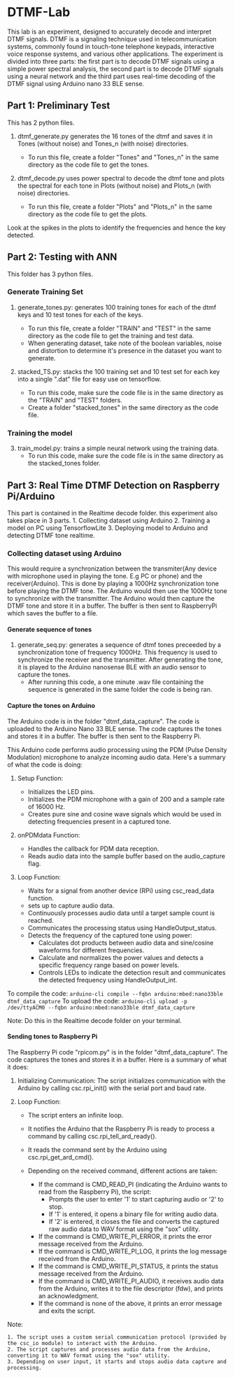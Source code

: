 # DTMF-Lab
This lab is an experiment, designed to accurately decode and interpret DTMF signals. DTMF is a signaling technique used in telecommunication systems, commonly found in touch-tone telephone keypads, interactive voice response systems, and various other applications. The experiment is divided into three parts: the first part is to decode DTMF signals using a simple power spectral analysis, the second part is to decode DTMF signals using a neural network and the third part uses real-time decoding of the DTMF signal using Arduino nano 33 BLE sense.

## Part 1: Preliminary Test
This has 2 python files.

1. dtmf_generate.py generates the 16 tones of the dtmf and saves it in Tones (without noise) and Tones_n (with noise) directories. 
    - To run this file, create a folder "Tones" and "Tones_n" in the same directory as the code file to get the tones.

2. dtmf_decode.py uses power spectral to decode the dtmf tone and plots the spectral for each tone in Plots (without noise) and Plots_n (with noise) directories. 
    - To run this file, create a folder "Plots" and "Plots_n" in the same directory as the code file to get the plots.

Look at the spikes in the plots to identify the frequencies and hence the key detected.

## Part 2: Testing with ANN
This folder has 3 python files.

### Generate Training Set
1. generate_tones.py: generates 100 training tones for each of the dtmf keys and 10 test tones for each of the keys. 
    - To run this file, create a folder "TRAIN" and "TEST" in the same directory as the code file to get the training and test data.
    - When generating dataset, take note of the boolean variables, noise and distortion to determine it's presence in the dataset you want to generate.

2. stacked_TS.py: stacks the 100 training set and 10 test set for each key into a single ".dat" file for easy use on tensorflow. 
    - To run this code, make sure the code file is in the same directory as the "TRAIN" and "TEST" folders.
    - Create a folder "stacked_tones" in the same directory as the code file.

### Training the model
3. train_model.py: trains a simple neural network using the training data. 
    - To run this code, make sure the code file is in the same directory as the stacked_tones folder.

## Part 3: Real Time DTMF Detection on Raspberry Pi/Arduino
This part is contained in the Realtime decode folder. this experiment also takes place in 3 parts.
    1. Collecting dataset using Arduino
    2. Training a model on PC using TensorflowLite
    3. Deploying model to Arduino and detecting DTMF tone realtime.

### Collecting dataset using Arduino
This would require a synchronization between the transmiter(Any device with microphone used in playing the tone. E.g PC or phone) and the receiver(Arduino). This is done by playing a 1000Hz synchronization tone before playing the DTMF tone. The Arduino would then use the 1000Hz tone to synchronize with the transmitter. The Arduino would then capture the DTMF tone and store it in a buffer. The buffer is then sent to RaspberryPi which saves the buffer to a file.

#### Generate sequence of tones
1. generate_seq.py: generates a sequence of dtmf tones preceeded by a synchronization tone of frequency 1000Hz. This frequency is used to synchronize the receiver and the transmitter. After generating the tone, it is played to the Arduino nanosense BLE with an audio sensor to capture the tones.
    - After running this code, a one minute .wav file containing the sequence is generated in the same folder the code is being ran.

#### Capture the tones on Arduino
The Arduino code is in the folder "dtmf_data_capture". The code is uploaded to the Arduino Nano 33 BLE sense. The code captures the tones and stores it in a buffer. The buffer is then sent to the Raspberry Pi.

This Arduino code performs audio processing using the PDM (Pulse Density Modulation) microphone to analyze incoming audio data. Here's a summary of what the code is doing:

1. Setup Function:

    - Initializes the LED pins.
    - Initializes the PDM microphone with a gain of 200 and a sample rate of 16000 Hz.
    - Creates pure sine and cosine wave signals which would be used in detecting frequencies present in a captured tone.

2. onPDMdata Function:

    - Handles the callback for PDM data reception.
    - Reads audio data into the sample buffer based on the audio_capture flag.

3. Loop Function:

    - Waits for a signal from another device (RPi) using csc_read_data function.
    - sets up to capture audio data.
    - Continuously processes audio data until a target sample count is reached.
    - Communicates the processing status using HandleOutput_status.
    - Detects the frequency of the captured tone using power:
        - Calculates dot products between audio data and sine/cosine waveforms for different frequencies.
        - Calculate and normalizes the power values and detects a specific frequency range based on power levels.
        - Controls LEDs to indicate the detection result and communicates the detected frequency using HandleOutput_int.

To compile the code: ```arduino-cli compile --fqbn arduino:mbed:nano33ble dtmf_data_capture``` 
To upload the code: ```arduino-cli upload -p /dev/ttyACM0 --fqbn arduino:mbed:nano33ble dtmf_data_capture```

Note: Do this in the Realtime decode folder on your terminal.


#### Sending tones to Raspberry Pi
The Raspberry Pi code "rpicom.py" is in the folder "dtmf_data_capture". The code captures the tones and stores it in a buffer. Here is a summary of what it does:

1. Initializing Communication: The script initializes communication with the Arduino by calling csc.rpi_init() with the serial port and baud rate.

2. Loop Function:

    - The script enters an infinite loop.
    - It notifies the Arduino that the Raspberry Pi is ready to process a command by calling csc.rpi_tell_ard_ready().
    - It reads the command sent by the Arduino using csc.rpi_get_ard_cmd().
    - Depending on the received command, different actions are taken:

        - If the command is CMD_READ_PI (indicating the Arduino wants to read from the Raspberry Pi), the script:
            - Prompts the user to enter '1' to start capturing audio or '2' to stop.
            - If '1' is entered, it opens a binary file for writing audio data.
            - If '2' is entered, it closes the file and converts the captured raw audio data to WAV format using the "sox" utility.
        - If the command is CMD_WRITE_PI_ERROR, it prints the error message received from the Arduino.
        - If the command is CMD_WRITE_PI_LOG, it prints the log message received from the Arduino.
        - If the command is CMD_WRITE_PI_STATUS, it prints the status message received from the Arduino.
        - If the command is CMD_WRITE_PI_AUDIO, it receives audio data from the Arduino, writes it to the file descriptor (fdw), and prints an acknowledgment.
        - If the command is none of the above, it prints an error message and exits the script.

Note:

    1. The script uses a custom serial communication protocol (provided by the csc_io module) to interact with the Arduino.
    2. The script captures and processes audio data from the Arduino, converting it to WAV format using the "sox" utility.
    3. Depending on user input, it starts and stops audio data capture and processing.